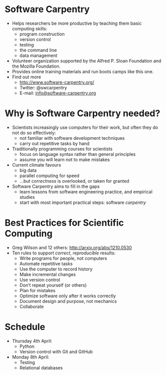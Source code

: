 # Software Carpentry

* Helps researchers be more productive by teaching them basic computing skills:
    * program construction
    * version control
    * testing
    * the command line
    * data management
* Volunteer organization supported by the Alfred P. Sloan Foundation and the Mozilla Foundation.
* Provides online training materials and run boots camps like this one.
* Find out more
    * http://www.software-carpentry.org/
    * Twitter: @swcarpentry
    * E-mail: info@software-carpentry.org

# Why is Software Carpentry needed?

* Scientists increasingly use computers for their work, but often they do not do so effectively:
    * not familiar with software development techniques
    * carry out repetitive tasks by hand
* Traditionally programming courses for scientists
    * focus on language syntax rather than general principles
    * assume you will learn not to make mistakes
* Current climate favours
    * big data
    * parallel computing for speed
    * ...but *correctness* is overlooked, or taken for granted
* Software Carpentry aims to fill in the gaps
    * learn lessons from software engineering practice, and empirical studies
    * start with most important practical steps: software *carpentry*

# Best Practices for Scientific Computing

* Greg Wilson and 12 others: http://arxiv.org/abs/1210.0530
* Ten rules to support *correct*, *reproducible* results:
    * Write programs for people, not computers
    * Automate repetitive tasks
    * Use the computer to record history
    * Make incremental changes
    * Use version control
    * Don’t repeat yourself (or others)
    * Plan for mistakes
    * Optimize software only after it works correctly
    * Document design and purpose, not mechanics
    * Collaborate

# Schedule

* Thursday 4th April:
    * Python
    * Version control with Git and GitHub
* Monday 8th April:
    * Testing
    * Relational databases
